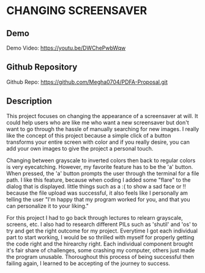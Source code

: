 # CHANGING SCREENSAVER

## Demo
Demo Video: <https://youtu.be/DWChePwbWqw>
## Github Repository
Github Repo: <https://github.com/Megha0704/PDFA-Proposal.git>

## Description
This project focuses on changing the appearance of a screensaver at will. It could help users who are like me who want a new screensaver but don't want to go through the hassle of manually searching for new images. I really like the concept of this project because a simple click of a button transforms your entire screen with color and if you really desire, you can add your own images to give the project a personal touch. 

Changing between grayscale to inverted colors then back to regular colors is very eyecatching. However, my favorite feature has to be the 'a' button. When pressed, the 'a' button prompts the user through the terminal for a file path. I like this feature, because when coding I added some "flare" to the dialog that is displayed. little things such as a :( to show a sad face or !! because the file upload was successful, it also feels like I personally am telling the user "I'm happy that my program worked for you, and that you can personalize it to your liking."

For this project I had to go back through lectures to relearn grayscale, screens, etc. I also had to research different PILs such as 'shutil' and 'os' to try and get the right outcome for my project. Everytime I got each individual part to start working, I would be so thrilled with myself for properly getting the code right and the hirearchy right. Each individual component brought it's fair share of challenges, some crashing my computer, others just made the program unusable. Thoroughout this process of being successful then failing again, I learned to be accepting of the journey to success. 
